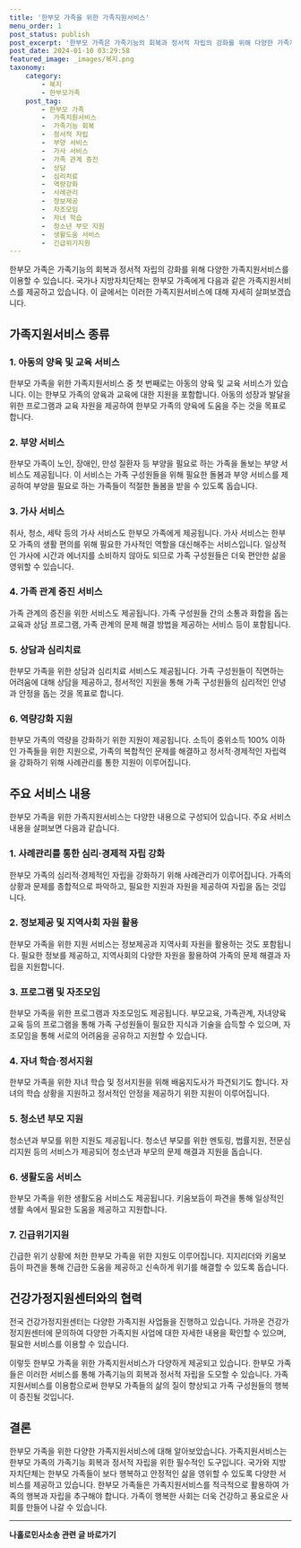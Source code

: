 ```yaml
---
title: '한부모 가족을 위한 가족지원서비스'
menu_order: 1
post_status: publish
post_excerpt: '한부모 가족은 가족기능의 회복과 정서적 자립의 강화를 위해 다양한 가족지원서비스를 이용할 수 있습니다. 국가나 지방자치단체는 한부모 가족에게 다음과 같은 가족지원서비스를 제공하고 있습니다. 이 글에서는 이러한 가족지원서비스에 대해 자세히 살펴보겠습니다.'
post_date: 2024-01-10 03:29:58
featured_image: _images/복지.png
taxonomy:
    category:
        - 복지
        - 한부모가족
    post_tag:
        - 한부모 가족
        -  가족지원서비스
        -  가족기능 회복
        -  정서적 자립
        -  부양 서비스
        -  가사 서비스
        -  가족 관계 증진
        -  상담
        -  심리치료
        -  역량강화
        -  사례관리
        -  정보제공
        -  자조모임
        -  자녀 학습
        -  청소년 부모 지원
        -  생활도움 서비스
        -  긴급위기지원
---
```



한부모 가족은 가족기능의 회복과 정서적 자립의 강화를 위해 다양한 가족지원서비스를 이용할 수 있습니다. 국가나 지방자치단체는 한부모 가족에게 다음과 같은 가족지원서비스를 제공하고 있습니다. 이 글에서는 이러한 가족지원서비스에 대해 자세히 살펴보겠습니다.

## 가족지원서비스 종류

### 1. 아동의 양육 및 교육 서비스
한부모 가족을 위한 가족지원서비스 중 첫 번째로는 아동의 양육 및 교육 서비스가 있습니다. 이는 한부모 가족의 양육과 교육에 대한 지원을 포함합니다. 아동의 성장과 발달을 위한 프로그램과 교육 자원을 제공하여 한부모 가족의 양육에 도움을 주는 것을 목표로 합니다.

### 2. 부양 서비스
한부모 가족이 노인, 장애인, 만성 질환자 등 부양을 필요로 하는 가족을 돌보는 부양 서비스도 제공됩니다. 이 서비스는 가족 구성원들을 위해 필요한 돌봄과 부양 서비스를 제공하여 부양을 필요로 하는 가족들이 적절한 돌봄을 받을 수 있도록 돕습니다.

### 3. 가사 서비스
취사, 청소, 세탁 등의 가사 서비스도 한부모 가족에게 제공됩니다. 가사 서비스는 한부모 가족의 생활 편의를 위해 필요한 가사적인 역할을 대신해주는 서비스입니다. 일상적인 가사에 시간과 에너지를 소비하지 않아도 되므로 가족 구성원들은 더욱 편안한 삶을 영위할 수 있습니다.

### 4. 가족 관계 증진 서비스
가족 관계의 증진을 위한 서비스도 제공됩니다. 가족 구성원들 간의 소통과 화합을 돕는 교육과 상담 프로그램, 가족 관계의 문제 해결 방법을 제공하는 서비스 등이 포함됩니다.

### 5. 상담과 심리치료
한부모 가족을 위한 상담과 심리치료 서비스도 제공됩니다. 가족 구성원들이 직면하는 어려움에 대해 상담을 제공하고, 정서적인 지원을 통해 가족 구성원들의 심리적인 안녕과 안정을 돕는 것을 목표로 합니다.

### 6. 역량강화 지원
한부모 가족의 역량을 강화하기 위한 지원이 제공됩니다. 소득이 중위소득 100% 이하인 가족들을 위한 지원으로, 가족의 복합적인 문제를 해결하고 정서적·경제적인 자립력을 강화하기 위해 사례관리를 통한 지원이 이루어집니다.

## 주요 서비스 내용

한부모 가족을 위한 가족지원서비스는 다양한 내용으로 구성되어 있습니다. 주요 서비스 내용을 살펴보면 다음과 같습니다.

### 1. 사례관리를 통한 심리·경제적 자립 강화
한부모 가족의 심리적·경제적인 자립을 강화하기 위해 사례관리가 이루어집니다. 가족의 상황과 문제를 종합적으로 파악하고, 필요한 지원과 자원을 제공하여 자립을 돕는 것입니다.

### 2. 정보제공 및 지역사회 자원 활용
한부모 가족을 위한 지원 서비스는 정보제공과 지역사회 자원을 활용하는 것도 포함됩니다. 필요한 정보를 제공하고, 지역사회의 다양한 자원을 활용하여 가족의 문제 해결과 자립을 지원합니다.

### 3. 프로그램 및 자조모임
한부모 가족을 위한 프로그램과 자조모임도 제공됩니다. 부모교육, 가족관계, 자녀양육교육 등의 프로그램을 통해 가족 구성원들이 필요한 지식과 기술을 습득할 수 있으며, 자조모임을 통해 서로의 어려움을 공유하고 지원할 수 있습니다.

### 4. 자녀 학습·정서지원
한부모 가족을 위한 자녀 학습 및 정서지원을 위해 배움지도사가 파견되기도 합니다. 자녀의 학습 상황을 지원하고 정서적인 안정을 제공하기 위한 지원이 이루어집니다.

### 5. 청소년 부모 지원
청소년과 부모를 위한 지원도 제공됩니다. 청소년 부모를 위한 멘토링, 법률지원, 전문심리지원 등의 서비스가 제공되어 청소년과 부모의 문제 해결과 지원을 돕습니다.

### 6. 생활도움 서비스
한부모 가족을 위한 생활도움 서비스도 제공됩니다. 키움보듬이 파견을 통해 일상적인 생활 속에서 필요한 도움을 제공하고 지원합니다.

### 7. 긴급위기지원
긴급한 위기 상황에 처한 한부모 가족을 위한 지원도 이루어집니다. 지지리더와 키움보듬이 파견을 통해 긴급한 도움을 제공하고 신속하게 위기를 해결할 수 있도록 돕습니다.

## 건강가정지원센터와의 협력

전국 건강가정지원센터는 다양한 가족지원 사업들을 진행하고 있습니다. 가까운 건강가정지원센터에 문의하여 다양한 가족지원 사업에 대한 자세한 내용을 확인할 수 있으며, 필요한 서비스를 이용할 수 있습니다.

이렇듯 한부모 가족을 위한 가족지원서비스가 다양하게 제공되고 있습니다. 한부모 가족들은 이러한 서비스를 통해 가족기능의 회복과 정서적 자립을 도모할 수 있습니다. 가족지원서비스를 이용함으로써 한부모 가족들의 삶의 질이 향상되고 가족 구성원들의 행복이 증진될 것입니다.

## 결론

한부모 가족을 위한 다양한 가족지원서비스에 대해 알아보았습니다. 가족지원서비스는 한부모 가족의 가족기능 회복과 정서적 자립을 위한 필수적인 도구입니다. 국가와 지방 자치단체는 한부모 가족들이 보다 행복하고 안정적인 삶을 영위할 수 있도록 다양한 서비스를 제공하고 있습니다. 한부모 가족들은 가족지원서비스를 적극적으로 활용하여 가족의 행복과 자립을 추구해야 합니다. 가족이 행복한 사회는 더욱 건강하고 풍요로운 사회를 만들어 나갈 수 있습니다.
<!-- wp:separator -->
<hr class="wp-block-separator has-alpha-channel-opacity"/>
<!-- /wp:separator -->

<!-- wp:group {"backgroundColor":"base","layout":{"type":"constrained"}} -->
<div class="wp-block-group has-base-background-color has-background"><!-- wp:paragraph {"align":"center","fontSize":"medium"} -->
<p class="has-text-align-center has-large-font-size"><strong>나홀로민사소송 관련 글 바로가기</strong></p>
<!-- /wp:paragraph -->


<!-- wp:latest-posts
{"categories":[{"id":14767,"count":19,"description":"","link":"https://uknowlaw.com/category/%eb%82%98%ed%99%80%eb%a1%9c%eb%af%bc%ec%82%ac%ec%86%8c%ec%86%a1/","name":"나홀로민사소송","slug":"나홀로민사소송","taxonomy":"category","parent":0,"meta":[],"_links":{"self":[{"href":"https://uknowlaw.com/wp-json/wp/v2/categories/14767"}],"collection":[{"href":"https://uknowlaw.com/wp-json/wp/v2/categories"}],"about":[{"href":"https://uknowlaw.com/wp-json/wp/v2/taxonomies/category"}],"wp:post_type":[{"href":"https://uknowlaw.com/wp-json/wp/v2/posts?categories=14767"}],"curies":[{"name":"wp","href":"https://api.w.org/{rel}","templated":true}]}}],"postsToShow":100,"excerptLength":28,"postLayout":"grid","columns":2,"featuredImageAlign":"left","featuredImageSizeSlug":"large","fontSize":"small"} /--></div>
<!-- /wp:group -->